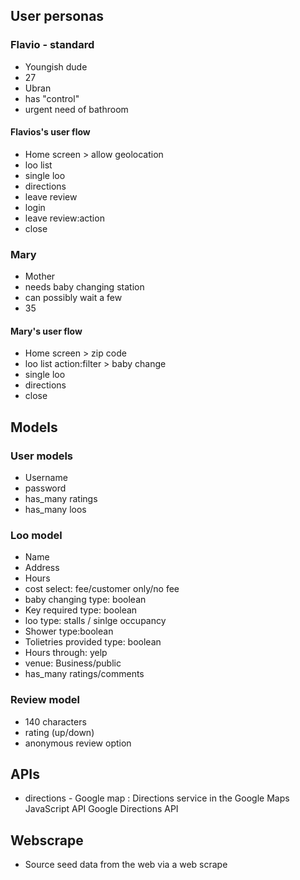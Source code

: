 


## User personas

### Flavio - standard
- Youngish dude
- 27
- Ubran
- has "control"
- urgent need of bathroom

#### Flavios's user flow
- Home screen > allow geolocation
- loo list
- single loo
- directions
- leave review
- login
- leave review:action
- close 

### Mary
- Mother
- needs baby changing station
- can possibly wait a few
- 35

#### Mary's user flow
- Home screen > zip code
- loo list action:filter > baby change
- single loo
- directions
- close

## Models

### User models
- Username
- password
- has_many ratings
- has_many loos

### Loo model
- Name
- Address
- Hours
- cost select: fee/customer only/no fee
- baby changing type: boolean
- Key required type: boolean
- loo type: stalls / sinlge occupancy
- Shower type:boolean
- Tolietries provided type: boolean
- Hours through: yelp
- venue: Business/public
- has_many ratings/comments

### Review model
- 140 characters
- rating (up/down)
- anonymous review option

## APIs
- directions - Google map : Directions service in the Google Maps JavaScript API Google Directions API

## Webscrape	
- Source seed data from the web via a web scrape 
